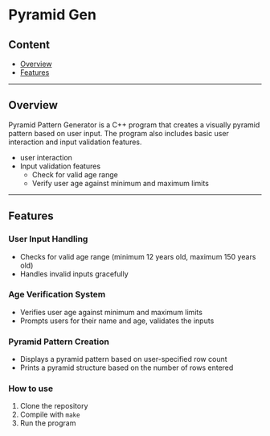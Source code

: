 # Pyramid Gen

## Content

- [Overview](#overview)
- [Features](#features)

---

## Overview

Pyramid Pattern Generator is a C++ program that creates a visually pyramid pattern based on user input. The program also includes basic user interaction and input validation features.

- user interaction
- Input validation features
    - Check for valid age range 
    - Verify user age against minimum and maximum limits
    
---

## Features

### User Input Handling
- Checks for valid age range (minimum 12 years old, maximum 150 years old)
- Handles invalid inputs gracefully

### Age Verification System
- Verifies user age against minimum and maximum limits
- Prompts users for their name and age, validates the inputs

### Pyramid Pattern Creation
- Displays a pyramid pattern based on user-specified row count
- Prints a pyramid structure based on the number of rows entered

### How to use

1. Clone the repository
2. Compile with `make`
3. Run the program